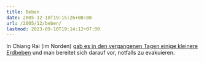 ```yaml
---
title: Beben
date: 2005-12-18T19:15:26+00:00
url: /2005/12/beben/
lastmod: 2023-09-10T19:14:12+07:00
---
```

In Chiang Rai (im Norden) [gab es in den vergangenen Tagen einige kleinere Erdbeben][1] und man bereitet sich darauf vor, notfalls zu evakuieren.

 [1]: http://news.yahoo.com/s/afp/20051218/sc_afp/quakethailandevacuate_051218215049
